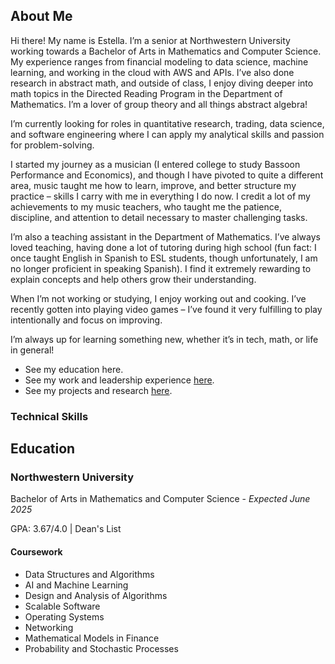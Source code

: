 ## About Me
Hi there! My name is Estella. I’m a senior at Northwestern University working towards a Bachelor of Arts in Mathematics and Computer Science. My experience ranges from financial modeling to data science, machine learning, and working in the cloud with AWS and APIs. I’ve also done research in abstract math, and outside of class, I enjoy diving deeper into math topics in the Directed Reading Program in the Department of Mathematics. I’m a lover of group theory and all things abstract algebra!

I’m currently looking for roles in quantitative research, trading, data science, and software engineering where I can apply my analytical skills and passion for problem-solving. 

I started my journey as a musician (I entered college to study Bassoon Performance and Economics), and though I have pivoted to quite a different area, music taught me how to learn, improve, and better structure my practice – skills I carry with me in everything I do now. I credit a lot of my achievements to my music teachers, who taught me the patience, discipline, and attention to detail necessary to master challenging tasks. 

I’m also a teaching assistant in the Department of Mathematics. I’ve always loved teaching, having done a lot of tutoring during high school (fun fact: I once taught English in Spanish to ESL students, though unfortunately, I am no longer proficient in speaking Spanish). I find it extremely rewarding to explain concepts and help others grow their understanding.

When I’m not working or studying, I enjoy working out and cooking. I’ve recently gotten into playing video games – I’ve found it very fulfilling to play intentionally and focus on improving.

I’m always up for learning something new, whether it’s in tech, math, or life in general! 

- See my education here. 
- See my work and leadership experience [here](/resumepage.md).
- See my projects and research [here](/projectspage.md).

### Technical Skills

## Education
### Northwestern University
Bachelor of Arts in Mathematics and Computer Science - *Expected June 2025*

GPA: 3.67/4.0 | Dean's List 
#### Coursework


- Data Structures and Algorithms
- AI and Machine Learning
- Design and Analysis of Algorithms
- Scalable Software
- Operating Systems
- Networking
- Mathematical Models in Finance
- Probability and Stochastic Processes


